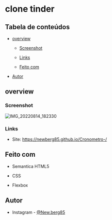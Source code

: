 # clone tinder

## Tabela de conteúdos 

- [overview](#overview)

  - [Screenshot](#screenshot)

  - [Links](#links)

  - [Feito com](#built-with)

- [Autor](#Autor)

## overview

### Screenshot

![IMG_20220814_182330](https://user-images.githubusercontent.com/80040519/184555541-31d3ff74-67e5-42da-b403-e28544fe0ffb.jpg)

### Links

- Site: https://newberg85.github.io/Cronometro-/

## Feito com

- Semantica HTML5

- CSS

- Flexbox

## Autor

- Instagram - [@New.berg85](https://www.google.com/url?sa=t&source=web&rct=j&url=https://www.instagram.com/new.berg85/&ved=2ahUKEwihk-Wyhan4AhWjArkGHRPfDm8Qjjh6BAgHEAE&usg=AOvVaw2K5ZuwC3DJHMK4YkAZwUVM)


